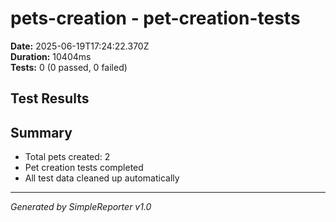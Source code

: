 # pets-creation - pet-creation-tests

**Date:** 2025-06-19T17:24:22.370Z  
**Duration:** 10404ms  
**Tests:** 0 (0 passed, 0 failed)

## Test Results



## Summary

- Total pets created: 2
- Pet creation tests completed
- All test data cleaned up automatically

---
*Generated by SimpleReporter v1.0*
